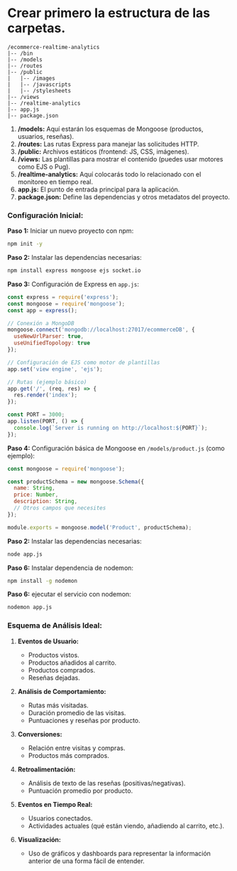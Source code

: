 # Crear primero la estructura de las carpetas.

```plaintext
/ecommerce-realtime-analytics
|-- /bin
|-- /models
|-- /routes
|-- /public
|   |-- /images
|   |-- /javascripts
|   |-- /stylesheets
|-- /views
|-- /realtime-analytics
|-- app.js
|-- package.json
```

1. **/models:** Aquí estarán los esquemas de Mongoose (productos, usuarios, reseñas).
2. **/routes:** Las rutas Express para manejar las solicitudes HTTP.
3. **/public:** Archivos estáticos (frontend: JS, CSS, imágenes).
4. **/views:** Las plantillas para mostrar el contenido (puedes usar motores como EJS o Pug).
5. **/realtime-analytics:** Aquí colocarás todo lo relacionado con el monitoreo en tiempo real.
6. **app.js:** El punto de entrada principal para la aplicación.
7. **package.json:** Define las dependencias y otros metadatos del proyecto.

### Configuración Inicial:

**Paso 1:** Iniciar un nuevo proyecto con npm:

```bash
npm init -y
```

**Paso 2:** Instalar las dependencias necesarias:

```bash
npm install express mongoose ejs socket.io
```

**Paso 3:** Configuración de Express en `app.js`:

```javascript
const express = require('express');
const mongoose = require('mongoose');
const app = express();

// Conexión a MongoDB
mongoose.connect('mongodb://localhost:27017/ecommerceDB', {
  useNewUrlParser: true,
  useUnifiedTopology: true
});

// Configuración de EJS como motor de plantillas
app.set('view engine', 'ejs');

// Rutas (ejemplo básico)
app.get('/', (req, res) => {
  res.render('index');
});

const PORT = 3000;
app.listen(PORT, () => {
  console.log(`Server is running on http://localhost:${PORT}`);
});
```

**Paso 4:** Configuración básica de Mongoose en `/models/product.js` (como ejemplo):

```javascript
const mongoose = require('mongoose');

const productSchema = new mongoose.Schema({
  name: String,
  price: Number,
  description: String,
  // Otros campos que necesites
});

module.exports = mongoose.model('Product', productSchema);
```

**Paso 2:** Instalar las dependencias necesarias:

```bash
node app.js
```

**Paso 6:** Instalar dependencia de nodemon:

```bash
npm install -g nodemon
```

**Paso 6:** ejecutar el servicio con nodemon:

```bash
nodemon app.js
```

### Esquema de Análisis Ideal:

1. **Eventos de Usuario:** 
   - Productos vistos.
   - Productos añadidos al carrito.
   - Productos comprados.
   - Reseñas dejadas.

2. **Análisis de Comportamiento:** 
   - Rutas más visitadas.
   - Duración promedio de las visitas.
   - Puntuaciones y reseñas por producto.

3. **Conversiones:** 
   - Relación entre visitas y compras.
   - Productos más comprados.

4. **Retroalimentación:** 
   - Análisis de texto de las reseñas (positivas/negativas).
   - Puntuación promedio por producto.

5. **Eventos en Tiempo Real:** 
   - Usuarios conectados.
   - Actividades actuales (qué están viendo, añadiendo al carrito, etc.).

6. **Visualización:** 
   - Uso de gráficos y dashboards para representar la información anterior de una forma fácil de entender.
